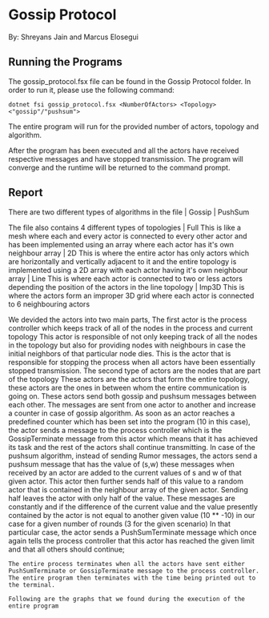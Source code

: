 # Gossip Protocol

By: Shreyans Jain and Marcus Elosegui 

## Running the Programs

The gossip_protocol.fsx file can be found in the Gossip Protocol folder. In order to run it, please use the following command:

    dotnet fsi gossip_protocol.fsx <NumberOfActors> <Topology> <"gossip"/"pushsum">

The entire program will run for the provided number of actors, topology and algorithm.

After the program has been executed and all the actors have received respective messages and have stopped transmission. The program will converge and the runtime will be returned to the command prompt.


## Report

There are two different types of algorithms in the file
    | Gossip
    | PushSum

The file also contains 4 different types of topologies
    | Full
        This is like a mesh where each and every actor is connected to every other actor and has been implemented using an array where each actor has it's own neighbour array 
    | 2D
        This is where the entire actor has only actors which are horizontally and vertically adjacent to it and the entire topology is implemented using a 2D array with each actor having it's own neighbour array
    | Line
        This is where each actor is connected to two or less actors depending the position of the actors in the line topology
    | Imp3D
        This is where the actors form an improper 3D grid where each actor is connected to 6 neighbouring actors



We devided the actors into two main parts,
    The first actor is the process controller which keeps track of all of the nodes in the process and current topology
        This actor is responsible of not only keeping track of all the nodes in the topology but also for providing nodes with neighbours in case the initial neighbors of that particular node dies. This is the actor that is responsible for stopping the process when all actors have been essentially stopped transmission.
    The second type of actors are the nodes that are part of the topology
        These actors are the actors that form the entire topology, these actors are the ones in between whom the entire communication is going on. These actors send both gossip and pushsum messages between each other. The messages are sent from one actor to another and increase a counter in case of gossip algorithm. As soon as an actor reaches a predefined counter which has been set into the program (10 in this case), the actor sends a message to the process controller which is the GossipTerminate message from this actor which means that it has achieved its task and the rest of the actors shall continue transmitting.
        In case of the pushsum algorithm, instead of sending Rumor messages, the actors send a pushsum message that has the value of (s,w) these messages when received by an actor are added to the current values of s and w of that given actor. This actor then further sends half of this value to a random actor that is contained in the neighbour array of the given actor. Sending half leaves the actor with only half of the value. These messages are constantly and if the difference of the current value and the value presently contained by the actor is not equal to another given value (10 ** -10) in our case for a given number of rounds (3 for the given scenario)
        In that particular case, the actor sends a PushSumTerminate message which once again tells the process controller that this actor has reached the given limit and that all others should continue;

    The entire process terminates when all the actors have sent either PushSumTerminate or GossipTerminate message to the process controller. The entire program then terminates with the time being printed out to the terminal.

    Following are the graphs that we found during the execution of the entire program
